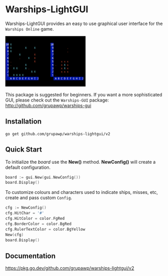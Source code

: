 # Warships-LightGUI

Warships-LightGUI provides an easy to use graphical user interface 
for the `Warships Online` game.

<img src="doc/warships.png" width=50%>

This package is suggested for beginners. If you want a more sophisticated
GUI, please check out the `Warships-GUI` package:
http://github.com/grupawp/warships-gui

## Installation

```
go get github.com/grupawp/warships-lightgui/v2
```

## Quick Start

To initialize the *board* use the **New()** method. **NewConfig()** will 
create a default configuration.

```go
board := gui.New(gui.NewConfig())
board.Display()
```

To customize colours and characters used to indicate ships, misses, etc, 
create and pass custom `Config`. 

```go
cfg := NewConfig()
cfg.HitChar = '#'
cfg.HitColor = color.FgRed
cfg.BorderColor = color.BgRed
cfg.RulerTextColor = color.BgYellow
New(cfg)
board.Display()
```

## Documentation
https://pkg.go.dev/github.com/grupawp/warships-lightgui/v2
